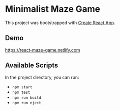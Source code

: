 # Minimalist Maze Game

This project was bootstrapped with [Create React App](https://github.com/facebook/create-react-app).

## Demo
https://react-maze-game.netlify.com

## Available Scripts

In the project directory, you can run:
* `npm start`
* `npm test`
* `npm run build`
* `npm run eject`
